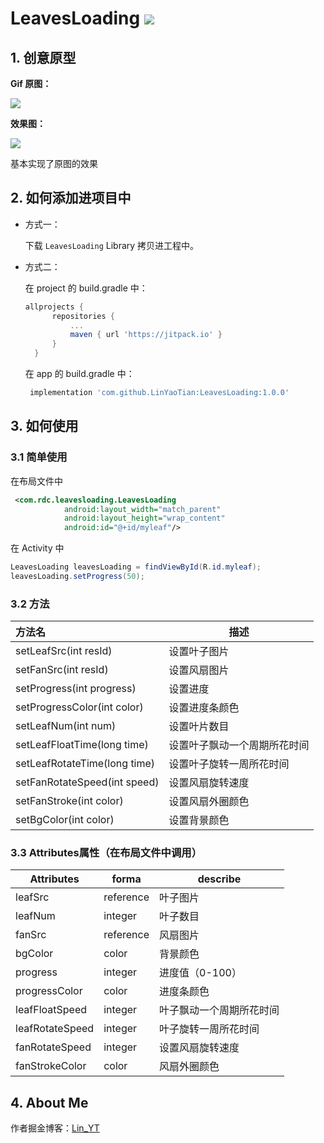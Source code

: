 # LeavesLoading [![](https://www.jitpack.io/v/LinYaoTian/LeavesLoading.svg)](https://www.jitpack.io/#LinYaoTian/LeavesLoading)

## 1. 创意原型

**Gif 原图：** 

![](https://github.com/LinYaoTian/TestLeavesLoading/blob/master/model.gif?raw=true)

**效果图：** 

![](https://github.com/LinYaoTian/TestLeavesLoading/blob/master/test1.gif?raw=true)

基本实现了原图的效果

## 2. 如何添加进项目中

- 方式一：

  下载 `LeavesLoading` Library 拷贝进工程中。

- 方式二：
  
  在 project 的 build.gradle 中：
  ```groovy
  allprojects {
		repositories {
			...
			maven { url 'https://jitpack.io' }
		}
	}
  ```
  在 app 的 build.gradle 中：
  ```groovy
   implementation 'com.github.LinYaoTian:LeavesLoading:1.0.0'
  ```

## 3. 如何使用

### 3.1 简单使用

在布局文件中

```xml
 <com.rdc.leavesloading.LeavesLoading
            android:layout_width="match_parent"
            android:layout_height="wrap_content"
            android:id="@+id/myleaf"/>
```

在 Activity 中

```java
LeavesLoading leavesLoading = findViewById(R.id.myleaf);
leavesLoading.setProgress(50);
```

### 3.2 方法

| 方法名                          | 描述             |
| :--------------------------- | -------------- |
| setLeafSrc(int resId)        | 设置叶子图片         |
| setFanSrc(int resId)         | 设置风扇图片         |
| setProgress(int progress)    | 设置进度           |
| setProgressColor(int color)  | 设置进度条颜色        |
| setLeafNum(int num)          | 设置叶片数目         |
| setLeafFloatTime(long time)  | 设置叶子飘动一个周期所花时间 |
| setLeafRotateTime(long time) | 设置叶子旋转一周所花时间   |
| setFanRotateSpeed(int speed) | 设置风扇旋转速度       |
| setFanStroke(int color)      | 设置风扇外圈颜色       |
| setBgColor(int color)        | 设置背景颜色         |

### 3.3 Attributes属性（在布局文件中调用）

| Attributes      | forma     | describe     |
| --------------- | --------- | ------------ |
| leafSrc         | reference | 叶子图片         |
| leafNum         | integer   | 叶子数目         |
| fanSrc          | reference | 风扇图片         |
| bgColor         | color     | 背景颜色         |
| progress        | integer   | 进度值（0-100）   |
| progressColor   | color     | 进度条颜色        |
| leafFloatSpeed  | integer   | 叶子飘动一个周期所花时间 |
| leafRotateSpeed | integer   | 叶子旋转一周所花时间   |
| fanRotateSpeed  | integer   | 设置风扇旋转速度     |
| fanStrokeColor  | color     | 风扇外圈颜色       |

## 4. About Me

作者掘金博客：[Lin_YT](https://juejin.im/user/59759b3e6fb9a06baf2ee47b)
